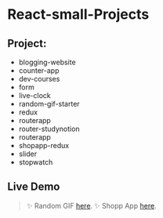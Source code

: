 # React-small-Projects

## Project:

- blogging-website
- counter-app
- dev-courses
- form
- live-clock
- random-gif-starter
- redux
- routerapp
- router-studynotion
- routerapp
- shopapp-redux
- slider
- stopwatch

## Live Demo

> ✨ Random GIF [here](https://gif-generator007.netlify.app/).
> ✨ Shopp App [here](https://shopapp007.onrender.com).
